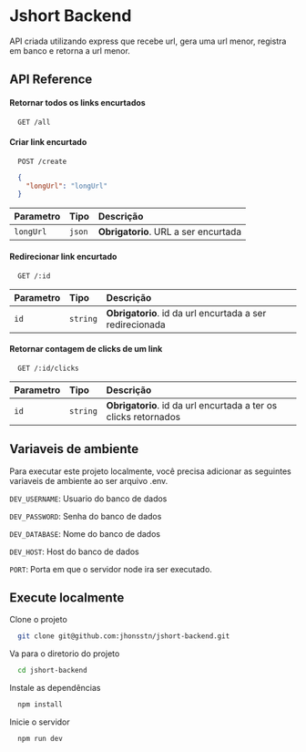 
# Jshort Backend

API criada utilizando express que recebe url, gera uma url menor, registra em banco e retorna a url menor.


## API Reference

#### Retornar todos os links encurtados

```http
  GET /all
```

#### Criar link encurtado

```http
  POST /create
```
```json
  {
    "longUrl": "longUrl"
  }
```

| Parametro | Tipo     | Descrição                       |
| :-------- | :------- | :-------------------------------- |
| `longUrl`      | `json` | **Obrigatorio**. URL a ser encurtada |

#### Redirecionar link encurtado

```http
  GET /:id
```

| Parametro | Tipo     | Descrição                       |
| :-------- | :------- | :-------------------------------- |
| `id`      | `string` | **Obrigatorio**. id da url encurtada a ser redirecionada |

#### Retornar contagem de clicks de um link
```http
  GET /:id/clicks
```

| Parametro | Tipo     | Descrição                       |
| :-------- | :------- | :-------------------------------- |
| `id`      | `string` | **Obrigatorio**. id da url encurtada a ter os clicks retornados |


## Variaveis de ambiente
Para executar este projeto localmente, você precisa adicionar as seguintes variaveis de ambiente ao ser arquivo .env.

`DEV_USERNAME`: Usuario do banco de dados

`DEV_PASSWORD`: Senha do banco de dados

`DEV_DATABASE`: Nome do banco de dados

`DEV_HOST`: Host do banco de dados

`PORT`: Porta em que o servidor node ira ser executado.

## Execute localmente

Clone o projeto

```bash
  git clone git@github.com:jhonsstn/jshort-backend.git
```

Va para o diretorio do projeto

```bash
  cd jshort-backend
```

Instale as dependências

```bash
  npm install
```

Inicie o servidor

```bash
  npm run dev
```


